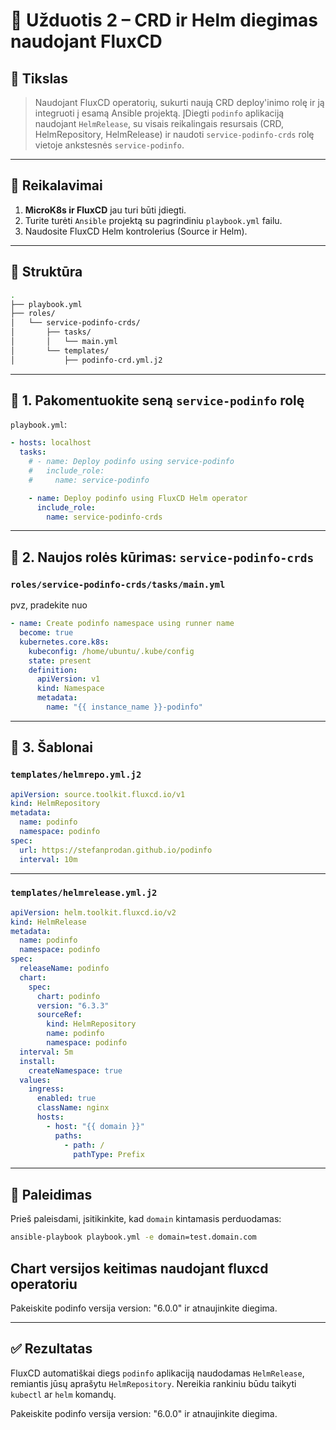 # 💪 Užduotis 2 – CRD ir Helm diegimas naudojant FluxCD

## 🎯 Tikslas

> Naudojant FluxCD operatorių, sukurti naują CRD deploy'inimo rolę ir ją integruoti į esamą Ansible projektą. ĮDiegti `podinfo` aplikaciją naudojant `HelmRelease`, su visais reikalingais resursais (CRD, HelmRepository, HelmRelease) ir naudoti `service-podinfo-crds` rolę vietoje ankstesnės `service-podinfo`.

---

## 💠 Reikalavimai

1. **MicroK8s ir FluxCD** jau turi būti įdiegti.
2. Turite turėti `Ansible` projektą su pagrindiniu `playbook.yml` failu.
3. Naudosite FluxCD Helm kontrolerius (Source ir Helm).

---

## 📁 Struktūra

```bash
.
├── playbook.yml
├── roles/
│   └── service-podinfo-crds/
│       ├── tasks/
│       │   └── main.yml
│       └── templates/
│           ├── podinfo-crd.yml.j2
```

---

## 🔧 1. Pakomentuokite seną `service-podinfo` rolę

`playbook.yml`:

```yaml
- hosts: localhost
  tasks:
    # - name: Deploy podinfo using service-podinfo
    #   include_role:
    #     name: service-podinfo

    - name: Deploy podinfo using FluxCD Helm operator
      include_role:
        name: service-podinfo-crds
```

---

## 🧱 2. Naujos rolės kūrimas: `service-podinfo-crds`

### `roles/service-podinfo-crds/tasks/main.yml`

pvz, pradekite nuo

```yaml
- name: Create podinfo namespace using runner name
  become: true
  kubernetes.core.k8s:
    kubeconfig: /home/ubuntu/.kube/config
    state: present
    definition:
      apiVersion: v1
      kind: Namespace
      metadata:
        name: "{{ instance_name }}-podinfo"

```

---

## 📄 3. Šablonai

### `templates/helmrepo.yml.j2`

```yaml
apiVersion: source.toolkit.fluxcd.io/v1
kind: HelmRepository
metadata:
  name: podinfo
  namespace: podinfo
spec:
  url: https://stefanprodan.github.io/podinfo
  interval: 10m
```

---

### `templates/helmrelease.yml.j2`

```yaml
apiVersion: helm.toolkit.fluxcd.io/v2
kind: HelmRelease
metadata:
  name: podinfo
  namespace: podinfo
spec:
  releaseName: podinfo
  chart:
    spec:
      chart: podinfo
      version: "6.3.3"
      sourceRef:
        kind: HelmRepository
        name: podinfo
        namespace: podinfo
  interval: 5m
  install:
    createNamespace: true
  values:
    ingress:
      enabled: true
      className: nginx
      hosts:
        - host: "{{ domain }}"
          paths:
            - path: /
              pathType: Prefix
```

---

## 🚀 Paleidimas

Prieš paleisdami, įsitikinkite, kad `domain` kintamasis perduodamas:

```bash
ansible-playbook playbook.yml -e domain=test.domain.com
```
## Chart versijos keitimas naudojant fluxcd operatoriu

Pakeiskite podinfo versija   version: "6.0.0" ir atnaujinkite diegima.

---

## ✅ Rezultatas

FluxCD automatiškai diegs `podinfo` aplikaciją naudodamas `HelmRelease`, remiantis jūsų aprašytu `HelmRepository`. Nereikia rankiniu būdu taikyti `kubectl` ar `helm` komandų.

Pakeiskite podinfo versija   version: "6.0.0" ir atnaujinkite diegima.


